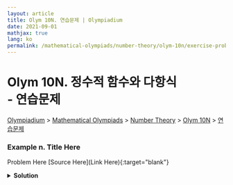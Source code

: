 ```yaml
---
layout: article
title: Olym 10N. 연습문제 | Olympiadium
date: 2021-09-01
mathjax: true
lang: ko
permalink: /mathematical-olympiads/number-theory/olym-10n/exercise-problems/
---
```

# Olym 10N. 정수적 함수와 다항식 <br> <ssup> - 연습문제</ssup>

<a href="{{ site.homeurl }}">Olympiadium</a> > <a href="{{ site.homeurl }}mathematical-olympiads/">Mathematical Olympiads</a> > <a href="{{ site.homeurl }}mathematical-olympiads/number-theory/">Number Theory</a> > <a href="{{ site.homeurl }}mathematical-olympiads/number-theory/olym-10n/">Olym 10N</a> > <a href="{{ site.homeurl }}mathematical-olympiads/number-theory/olym-10n/exercise-problems/">연습문제</a>

### Example n. Title Here
<skyblueboard> Problem Here </skyblueboard>
[Source Here](Link Here){:target="blank"}
<pinkborder><details>
<summary><b>Solution</b></summary>
Solution Here. 
</details></pinkborder>
